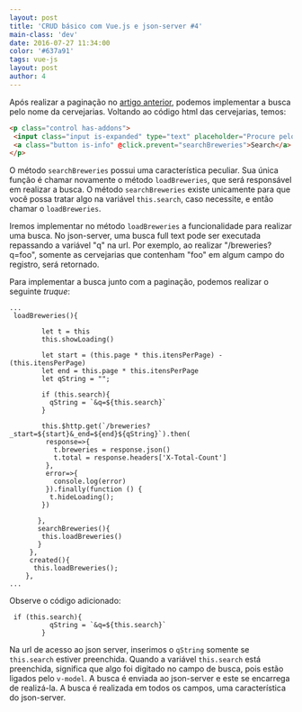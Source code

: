 ```yaml
---
layout: post
title: 'CRUD básico com Vue.js e json-server #4'
main-class: 'dev'
date: 2016-07-27 11:34:00 
color: '#637a91'
tags: vue-js
layout: post
author: 4
---
```


Após realizar a paginação no [artigo anterior](http://www.vuejs-brasil.com.br/crud-basico-com-vue-js-e-json-server-3/), podemos implementar a busca pelo nome da cervejarias. Voltando ao código html das cervejarias, temos:

```html
<p class="control has-addons">
 <input class="input is-expanded" type="text" placeholder="Procure pelo nome" v-model="search">
 <a class="button is-info" @click.prevent="searchBreweries">Search</a>
</p>
```

O método `searchBreweries` possui uma característica peculiar. Sua única função é chamar novamente o método `loadBreweries`, que será responsável em realizar a busca. O método `searchBreweries` existe unicamente para que você possa tratar algo na variável `this.search`, caso necessite, e então chamar o `loadBreweries`.

Iremos implementar no método `loadBreweries` a funcionalidade para realizar uma busca. No json-server, uma busca full text pode ser executada repassando a variável "q" na url. Por exemplo, ao realizar "/breweries?q=foo", somente as cervejarias que contenham "foo" em algum campo do registro, será retornado. 

Para implementar a busca junto com a paginação, podemos realizar o seguinte *truque*:

```
...
 loadBreweries(){

        let t = this
        this.showLoading()

        let start = (this.page * this.itensPerPage) - (this.itensPerPage)
        let end = this.page * this.itensPerPage
        let qString = "";

        if (this.search){
          qString = `&q=${this.search}`
        }

        this.$http.get(`/breweries?_start=${start}&_end=${end}${qString}`).then(
         response=>{
           t.breweries = response.json()
           t.total = response.headers['X-Total-Count']
         },
         error=>{
           console.log(error)
         }).finally(function () {
          t.hideLoading();
        })

       },
       searchBreweries(){
        this.loadBreweries()
       }
     },
     created(){
      this.loadBreweries();
    },
...
```

Observe o código adicionado:

```
 if (this.search){
          qString = `&q=${this.search}`
        }
```

Na url de acesso ao json server, inserimos o `qString` somente se `this.search` estiver preenchida. Quando a variável `this.search` está preenchida, significa que algo foi digitado no campo de busca, pois estão ligados pelo `v-model`. A busca é enviada ao json-server e este se encarrega de realizá-la. A busca é realizada em todos os campos, uma característica do json-server.

 




